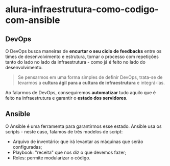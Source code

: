 # alura-infraestrutura-como-codigo-com-ansible


## DevOps 
O DevOps busca maneiras de **encurtar o seu ciclo de feedbacks** entre os times de desenvolvimento e estrutura, tornar o processo com repetições tanto do lado no lado da infraestrutura - como já é feito no lado do desenvolvimento. 
>Se pensarmos em uma forma simples de definir DevOps, trata-se de levarmos a **cultura ágil para a cultura de infraestrutura** e integrá-las.

Ao falarmos de DevOps, conseguiremos **automatizar** tudo aquilo que é feito na infraestrutura e garantir o **estado dos servidores**.

## Ansible
O Ansible é uma ferramenta para garantirmos esse estado. Ansible usa os scripts - neste caso, falamos de três modelos de script:

- Arquivo de inventário: que irá levantar as máquinas que serão configuradas;
- Playbook: "receita" que nos diz o que devemos fazer;
- Roles: permite modularizar o código.